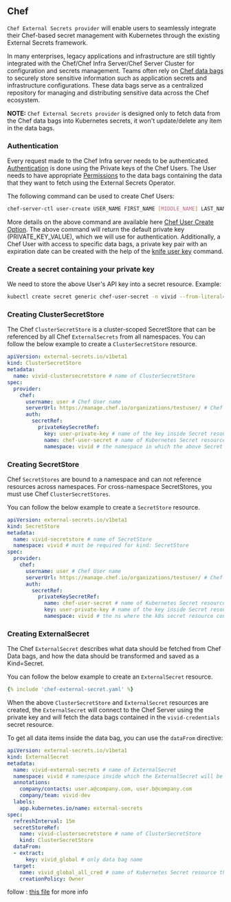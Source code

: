 ## Chef

`Chef External Secrets provider` will enable users to seamlessly integrate their Chef-based secret management with Kubernetes through the existing External Secrets framework.

In many enterprises, legacy applications and infrastructure are still tightly integrated with the Chef/Chef Infra Server/Chef Server Cluster for configuration and secrets management. Teams often rely on [Chef data bags](https://docs.chef.io/data_bags/) to securely store sensitive information such as application secrets and infrastructure configurations. These data bags serve as a centralized repository for managing and distributing sensitive data across the Chef ecosystem.

**NOTE:** `Chef External Secrets provider` is designed only to fetch data from the Chef data bags into Kubernetes secrets, it won't update/delete any item in the data bags. 

### Authentication

Every request made to the Chef Infra server needs to be authenticated. [Authentication](https://docs.chef.io/server/auth/) is done using the Private keys of the Chef Users.  The User needs to have appropriate [Permissions](https://docs.chef.io/server/server_orgs/#permissions) to the data bags containing the data that they want to fetch using the External Secrets Operator.

The following command can be used to create Chef Users:
```sh
chef-server-ctl user-create USER_NAME FIRST_NAME [MIDDLE_NAME] LAST_NAME EMAIL 'PASSWORD' (options)
```

More details on the above command are available here [Chef User Create Option](https://docs.chef.io/server/server_users/#user-create). The above command will return the default private key (PRIVATE_KEY_VALUE), which we will use for authentication. Additionally, a Chef User with access to specific data bags, a private key pair with an expiration date can be created with the help of the  [knife user key](https://docs.chef.io/server/auth/#knife-user-key) command.

### Create a secret containing your private key

We need to store the above User's API key into a secret resource.
Example:
```sh
kubectl create secret generic chef-user-secret -n vivid --from-literal=user-private-key='PRIVATE_KEY_VALUE'
```

### Creating ClusterSecretStore

The Chef `ClusterSecretStore` is a cluster-scoped SecretStore that can be referenced by all Chef `ExternalSecrets` from all namespaces. You can follow the below example to create a `ClusterSecretStore` resource.

```yaml
apiVersion: external-secrets.io/v1beta1
kind: ClusterSecretStore
metadata:
  name: vivid-clustersecretstore # name of ClusterSecretStore
spec:
  provider:
    chef:
      username: user # Chef User name
      serverUrl: https://manage.chef.io/organizations/testuser/ # Chef server URL
      auth:
        secretRef:
          privateKeySecretRef:
            key: user-private-key # name of the key inside Secret resource
            name: chef-user-secret # name of Kubernetes Secret resource containing the Chef User's private key
            namespace: vivid # the namespace in which the above Secret resource resides
```

### Creating SecretStore

Chef `SecretStores` are bound to a namespace and can not reference resources across namespaces. For cross-namespace SecretStores, you must use Chef `ClusterSecretStores`.

You can follow the below example to create a `SecretStore` resource.

```yaml
apiVersion: external-secrets.io/v1beta1
kind: SecretStore
metadata:
  name: vivid-secretstore # name of SecretStore
  namespace: vivid # must be required for kind: SecretStore
spec:
  provider:
    chef:
      username: user # Chef User name
      serverUrl: https://manage.chef.io/organizations/testuser/ # Chef server URL
      auth:
        secretRef:
          privateKeySecretRef:
            name: chef-user-secret # name of Kubernetes Secret resource containing the Chef User's private key
            key: user-private-key # name of the key inside Secret resource
            namespace: vivid # the ns where the k8s secret resource containing Chef User's private key resides

```

### Creating ExternalSecret

The Chef `ExternalSecret` describes what data should be fetched from Chef Data bags, and how the data should be transformed and saved as a Kind=Secret.

You can follow the below example to create an `ExternalSecret` resource.
```yaml
{% include 'chef-external-secret.yaml' %}
```

When the above `ClusterSecretStore` and `ExternalSecret` resources are created, the `ExternalSecret` will connect to the Chef Server using the private key and will fetch the data bags contained in the `vivid-credentials` secret resource.

To get all data items inside the data bag, you can use the `dataFrom` directive:
```yaml
apiVersion: external-secrets.io/v1beta1
kind: ExternalSecret
metadata:
  name: vivid-external-secrets # name of ExternalSecret
  namespace: vivid # namespace inside which the ExternalSecret will be created
  annotations:
    company/contacts: user.a@company.com, user.b@company.com
    company/team: vivid-dev
  labels:
    app.kubernetes.io/name: external-secrets
spec:
  refreshInterval: 15m
  secretStoreRef:
    name: vivid-clustersecretstore # name of ClusterSecretStore
    kind: ClusterSecretStore
  dataFrom:
  - extract:
      key: vivid_global # only data bag name
  target:
    name: vivid_global_all_cred # name of Kubernetes Secret resource that will be created and will contain the obtained secrets
    creationPolicy: Owner

```

follow : [this file](https://github.com/external-secrets/external-secrets/blob/main/apis/externalsecrets/v1beta1/secretstore_chef_types.go) for more info
